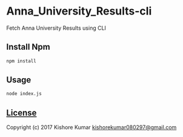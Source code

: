 # Anna_University_Results-cli
Fetch Anna University Results using CLI

## Install Npm
```bash
npm install
```

## Usage
```bash
node index.js
```

## [License](/LICENSE.md)
Copyright (c) 2017 Kishore Kumar <kishorekumar080297@gmail.com>  
